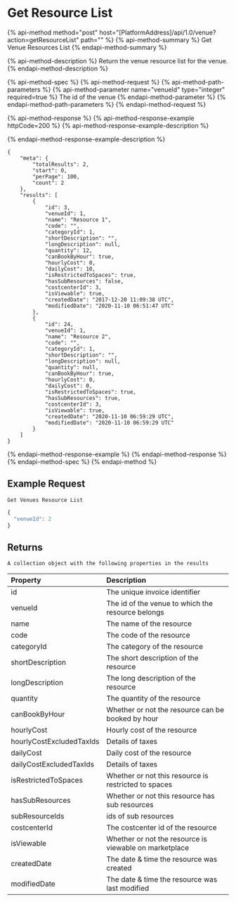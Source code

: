 # Get Resource List

{% api-method method="post" host="\[PlatformAddress\]/api/1.0/venue?action=getResourceList" path="" %}
{% api-method-summary %}
Get Venue Resources List
{% endapi-method-summary %}

{% api-method-description %}
Return the venue resource list for the venue.
{% endapi-method-description %}

{% api-method-spec %}
{% api-method-request %}
{% api-method-path-parameters %}
{% api-method-parameter name="venueId" type="integer" required=true %}
The id of the venue
{% endapi-method-parameter %}
{% endapi-method-path-parameters %}
{% endapi-method-request %}

{% api-method-response %}
{% api-method-response-example httpCode=200 %}
{% api-method-response-example-description %}

{% endapi-method-response-example-description %}

```text
{
    "meta": {
        "totalResults": 2,
        "start": 0,
        "perPage": 100,
        "count": 2
    },
    "results": [
        {
            "id": 3,
            "venueId": 1,
            "name": "Resource 1",
            "code": "",
            "categoryId": 1,
            "shortDescription": "",
            "longDescription": null,
            "quantity": 12,
            "canBookByHour": true,
            "hourlyCost": 0,
            "dailyCost": 10,
            "isRestrictedToSpaces": true,
            "hasSubResources": false,
            "costcenterId": 3,
            "isViewable": true,
            "createdDate": "2017-12-20 11:09:38 UTC",
            "modifiedDate": "2020-11-10 06:51:47 UTC"
        },
        {
            "id": 24,
            "venueId": 1,
            "name": "Resource 2",
            "code": "",
            "categoryId": 1,
            "shortDescription": "",
            "longDescription": null,
            "quantity": null,
            "canBookByHour": true,
            "hourlyCost": 0,
            "dailyCost": 0,
            "isRestrictedToSpaces": true,
            "hasSubResources": true,
            "costcenterId": 3,
            "isViewable": true,
            "createdDate": "2020-11-10 06:59:29 UTC",
            "modifiedDate": "2020-11-10 06:59:29 UTC"
        }
    ]
}
```
{% endapi-method-response-example %}
{% endapi-method-response %}
{% endapi-method-spec %}
{% endapi-method %}

## Example Request

`Get Venues Resource List`

```javascript
{
  "venueId": 2
}
```

## Returns

`A collection object with the following properties in the results`

| Property | Description |
| :--- | :--- |
| id | The unique invoice identifier |
| venueId | The id of the venue to which the resource belongs |
| name | The name of the resource |
| code | The code of the resource |
| categoryId | The category of the resource |
| shortDescription | The short description of the resource |
| longDescription | The long description of the resource |
| quantity | The quantity of the resource |
| canBookByHour | Whether or not the resource can be booked by hour |
| hourlyCost | Hourly cost of the resource |
| hourlyCostExcludedTaxIds | Details of taxes |
| dailyCost | Daily cost of the resource |
| dailyCostExcludedTaxIds | Details of taxes |
| isRestrictedToSpaces | Whether or not this resource is restricted to spaces |
| hasSubResources | Whether or not this resource has sub resources |
| subResourceIds | ids of sub resources |
| costcenterId | The costcenter id of the resource |
| isViewable | Whether or not the resource is viewable on marketplace |
| createdDate | The date & time the resource was created |
| modifiedDate | The date & time the resource was last modified |

